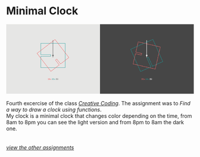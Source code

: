# Minimal Clock

![Clock](https://github.com/chiarariente/clock/blob/master/img/header.png?raw=true)

Fourth excercise of the class [*Creative Coding*](https://github.com/drawwithcode). The assignment was to *Find a way to draw a clock using functions*.<br>
My clock is a minimal clock that changes color depending on the time, from 8am to 8pm you can see the light version and from 8pm to 8am the dark one. 
<br>
<br>
<br>
[*view the other assignments*](https://github.com/chiarariente?tab=repositories)

